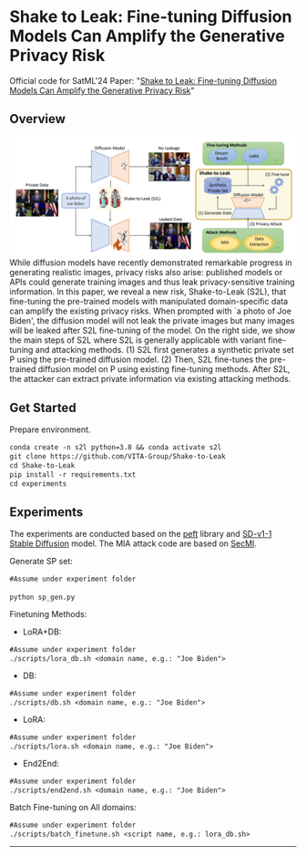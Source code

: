 Shake to Leak: Fine-tuning Diffusion Models Can Amplify the Generative Privacy Risk
====================================================


Official code for SatML'24 Paper: "[Shake to Leak: Fine-tuning Diffusion Models Can Amplify the Generative Privacy Risk](https://arxiv.org/abs/2403.09450)" 


## Overview


![featured](https://github.com/VITA-Group/Shake-to-Leak/raw/main/teaser_img)
While diffusion models have recently demonstrated remarkable progress in generating realistic images, privacy risks also arise: published models or APIs could generate training images and thus leak privacy-sensitive training information.
In this paper, we reveal a new risk, Shake-to-Leak (S2L), that fine-tuning the pre-trained models with manipulated domain-specific data can amplify the existing privacy risks. When prompted with `a photo of Joe Biden', the diffusion model will not leak the private images but many images will be leaked after S2L fine-tuning of the model.  On the right side, we show the main steps of S2L where S2L is generally applicable with variant fine-tuning and attacking methods. (1) S2L first generates a synthetic private set P using the pre-trained diffusion model. (2) Then, S2L fine-tunes the pre-trained diffusion model on P using existing fine-tuning methods. After S2L, the attacker can extract private information via existing attacking methods. 
## Get Started

Prepare environment.
```shell
conda create -n s2l python=3.8 && conda activate s2l
git clone https://github.com/VITA-Group/Shake-to-Leak
cd Shake-to-Leak
pip install -r requirements.txt
cd experiments
```


## Experiments

The experiments are conducted based on the [peft](https://github.com/huggingface/peft) library and [SD-v1-1 Stable Diffusion](https://github.com/CompVis/stable-diffusion#stable-diffusion-v1) model. The MIA attack code are based on [SecMI](https://github.com/jinhaoduan/SecMI).

Generate SP set:
```shell
#Assume under experiment folder

python sp_gen.py
```

Finetuning Methods:
* LoRA+DB:
```shell
#Assume under experiment folder
./scripts/lora_db.sh <domain name, e.g.: "Joe Biden"> 
```

* DB:
```shell
#Assume under experiment folder
./scripts/db.sh <domain name, e.g.: "Joe Biden"> 
```

* LoRA:
```shell
#Assume under experiment folder
./scripts/lora.sh <domain name, e.g.: "Joe Biden"> 
```

* End2End:
```shell
#Assume under experiment folder
./scripts/end2end.sh <domain name, e.g.: "Joe Biden"> 
```


Batch Fine-tuning on All domains:
```shell
#Assume under experiment folder
./scripts/batch_finetune.sh <script name, e.g.: lora_db.sh>
```
-----
